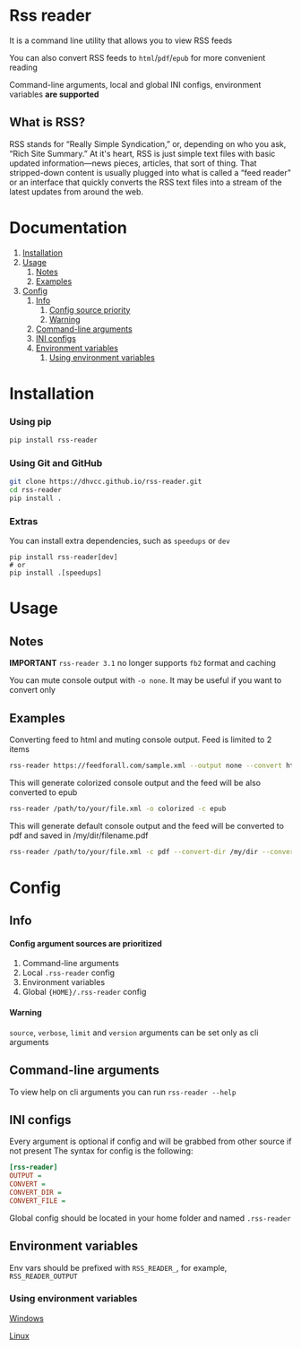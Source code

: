 # Rss reader

It is a command line utility that allows you to view RSS feeds

You can also convert RSS feeds to `html`/`pdf`/`epub` for more convenient reading

Command-line arguments, local and global INI configs, environment variables **are supported**

## What is RSS?

RSS stands for “Really Simple Syndication,”
or, depending on who you ask, “Rich Site Summary.” At it's heart, RSS is
just simple text files with basic updated information—news pieces,
articles, that sort of thing. That stripped-down content is usually
plugged into what is called a “feed reader” or an interface that quickly
converts the RSS text files into a stream of the latest updates from
around the web.

# Documentation

1. [Installation](https://dhvcc.github.io/rss-reader#installation)
2. [Usage](https://dhvcc.github.io/rss-reader#usage)
    1. [Notes](https://dhvcc.github.io/rss-reader#notes)
    2. [Examples](https://dhvcc.github.io/rss-reader#examples)
3. [Config](https://dhvcc.github.io/rss-reader#config)
    1. [Info](https://dhvcc.github.io/rss-reader#info)
        1. [Config source priority](https://dhvcc.github.io/rss-reader#config-argument-sources-are-prioritized)
        2. [Warning](https://dhvcc.github.io/rss-reader#warning)
    2. [Command-line arguments](https://dhvcc.github.io/rss-reader#command-line-arguments)
    3. [INI configs](https://dhvcc.github.io/rss-reader#ini-configs)
    4. [Environment variables](https://dhvcc.github.io/rss-reader#environment-variables)
        1. [Using environment variables](https://dhvcc.github.io/rss-reader#using-environment-variables)

# Installation

### Using pip
```bash
pip install rss-reader
```

### Using Git and GitHub
```bash
git clone https://dhvcc.github.io/rss-reader.git
cd rss-reader
pip install .
```

### Extras

You can install extra dependencies, such as `speedups` or `dev`

```
pip install rss-reader[dev]
# or
pip install .[speedups]
```

# Usage

## Notes

**IMPORTANT** `rss-reader 3.1` no longer supports `fb2` format and caching

You can mute console output with `-o none`. It may be useful if you want to convert only

## Examples

Converting feed to html and muting console output. Feed is limited to 2 items
```bash
rss-reader https://feedforall.com/sample.xml --output none --convert html --limit 2
```

This will generate colorized console output and the feed will be also converted to epub
```bash
rss-reader /path/to/your/file.xml -o colorized -c epub
```

This will generate default console output and the feed will be converted to pdf and saved in /my/dir/filename.pdf
```bash
rss-reader /path/to/your/file.xml -c pdf --convert-dir /my/dir --convert-file filename.pdf
```

# Config

## Info

#### Config argument sources are prioritized

 1. Command-line arguments
 2. Local `.rss-reader` config
 3. Environment variables
 4. Global `{HOME}/.rss-reader` config

#### Warning

`source`, `verbose`, `limit` and `version` arguments can be set only as cli arguments


## Command-line arguments

To view help on cli arguments you can run `rss-reader --help`

## INI configs

Every argument is optional if config and will be grabbed from other source if not present
The syntax for config is the following:

```ini
[rss-reader]
OUTPUT =
CONVERT =
CONVERT_DIR =
CONVERT_FILE =
```

Global config should be located in your home folder and named `.rss-reader`

## Environment variables

Env vars should be prefixed with `RSS_READER_`, for example, `RSS_READER_OUTPUT`

### Using environment variables

[Windows](http://www.dowdandassociates.com/blog/content/howto-set-an-environment-variable-in-windows-command-line-and-registry/)

[Linux](https://linuxize.com/post/how-to-set-and-list-environment-variables-in-linux/)
